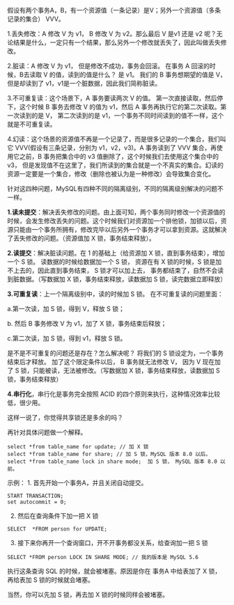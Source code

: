 假设有两个事务A，B，有一个资源值（一条记录）是V；另外一个资源值（多条记录的集合） VVV。

1.丢失修改：A 修改 V 为 v1， B 修改 V 为 v2。那么最后 V 是v1 还是 v2 呢？无论结果是什么，一定只有一个结果，那么另外一个修改就丢失了，因此叫做丢失修改。

2.脏读：A 修改 V 为 v1， 但是修改不成功，事务会回滚。 在事务 A 回滚的时候，B去读取 V 的值，读到的值是什么？ 是 v1。 我们的 B 事务想期望的值是 V， 但是却读到了 v1，v1是一个脏数据，因此我们简称脏读。

3.不可重复读：这个场景下，A 事务要读两次 V 的值。 第一次直接读取，然后停下，这个时候 B 事务去修改 V 的值为 v1，然后 A 事务再执行它的第二次读取。第一次读到的是 V， 第二次读到的是 v1，一个事务不同时间读到的值不一样，这个就是不可重复读。

4.幻读：这个场景的资源值不再是一个记录了，而是很多记录的一个集合，我们叫它 VVV(假设有三条记录，分别为 v1，v2，v3)。A 事务读到了 VVV 集合，再使用它之前，B 事务把集合中的 v3 值删除了，这个时候我们去使用这个集合中的 v3， 但是发现值不在这里了，我们所读到的集合就是一个不真实的集合。幻读的资源一定要是一个集合，修改（删除也被认为是一种修改）会导致集合变化。

针对这四种问题，MySQL有四种不同的隔离级别，不同的隔离级别解决的问题不一样。

**1.读未提交**：解决丢失修改的问题。由上面可知，两个事务同时修改一个资源值的时候，会发生修改丢失的问题。这个时候我们对资源加一个排他锁，加锁以后，资源只能由一个事务所拥有，修改完毕以后另外一个事务才可以拿到资源。这就解决了丢失修改的问题。（资源值加 X 锁，事务结束释放）。

**2.读提交**：解决脏读问题。在 1 的基础上（给资源加 X 锁，直到事务结束），增加一个 S 锁。 读数据的时候给数据加一个 S 锁， 资源在有 X 锁的时候，S 锁是加不上去的，因此直到事务结束， S 锁才可以加上去， 事务都结束了，自然不会读到脏数据。（写数据加 X 锁，事务结束释放，读数据加 S 锁，读完数据立即释放）

**3.可重复读**：上一个隔离级别中，读的时候加 S 锁。 在不可重复读的问题里面：

   a.第一次读，加 S 锁，得到 V，释放 S 锁；

   b. 然后 B 事务修改 V 为 v1，加了 X 锁，事务结束后释放；

   c.第二次读，加 S 锁，得到 v1，释放 S 锁。 

是不是不可重复的问题还是存在？怎么解决呢？ 将我们的 S 锁设定为，一个事务结束后才释放。 加了这个限定条件以后， B 事务就无法修改 V， 因为 V 现在加了 S 锁，只能被读，无法被修改。（写数据加 X 锁，事务结束释放，读数据加 S 锁，事务结束释放）

**4.串行化**，串行化是事务完全按照 ACID 的四个原则来执行，这种情况效率比较低，很少用。

这样一说了，你觉得共享锁还是多余的吗？

再针对具体问题做一个解释。

```
select *from table_name for update; // 加 X 锁
select *from table_name for share; // 加 S 锁，MySQL 版本 8.0 以后。
select *from table_name lock in share mode;  加 S 锁， MySQL 版本 8.0 以前。
```

示例： 1. 首先开始一个事务A，并且关闭自动提交。

```
START TRANSACTION;
set autocommit = 0;
```

2. 然后在查询条件下加一把 X 锁

```
SELECT	*FROM person for UPDATE;
```

3. 接下来你再开一个查询窗口，开不开事务都没关系，给查询加一把 S 锁

```
SELECT *FROM person LOCK IN SHARE MODE; // 我的版本是 MySQL 5.6
```

执行这条查询 SQL 的时候，就会被堵塞。原因是你在 事务A 中给表加了 X 锁，再给表加 S 锁的时候就会堵塞。

当然，你可以先加 S 锁，再去加 X 锁的时候同样会被堵塞。
